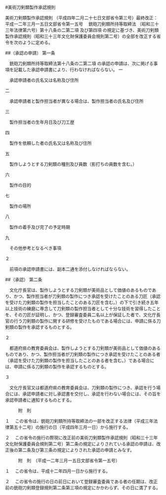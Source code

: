 #美術刀剣類製作承認規則



美術刀剣類製作承認規則
（平成四年二月二十七日文部省令第三号）最終改正：平成一二年三月一五日文部省令第一五号
　銃砲刀剣類所持等取締法
（昭和三十三年法律第六号）第十八条の二第二項
及び第四項
の規定に基づき、美術刀剣類製作承認規則（昭和三十三年文化財保護委員会規則第二号）の全部を改正する省令を次のように定める。

##（承認の申請）
第一条

　銃砲刀剣類所持等取締法第十八条の二第二項
の承認の申請は、次に掲げる事項を記載した承認申請書により、行わなければならない。
一

　承認申請者の氏名又は名称及び住所

二

　承認申請者と製作担当者が異なる場合は、製作担当者の氏名及び住所

三

　製作担当者の生年月日及び刀工歴

四

　製作を依頼した者の氏名又は名称及び住所

五

　製作しようとする刀剣類の種別及び員数（影打ちの員数を含む。）

六

　製作の目的

七

　製作の場所

八

　製作の着手及び完了の予定時期

九

　その他参考となるべき事項


２

　前項の承認申請書には、副本二通を添付しなければならない。



##（承認）
第二条

　文化庁長官は、製作しようとする刀剣類が美術品として価値のあるものであり、かつ、製作担当者が刀剣類の製作につき承認を受けたことのある刀匠（承認を受けた刀剣類の製作を担当したことのある刀匠を含む。）の下で引き続き五年以上技術の練磨に専念して刀剣類の製作担当者として十分な技術を習得したことを、その刀匠が証明し、かつ、登録審査委員二名以上が保証した者で、文化庁長官の行う刀剣類の製作に関する研修を受けたものである場合には、申請に係る刀剣類の製作を承認するものとする。

２

　都道府県の教育委員会は、製作しようとする刀剣類が美術品として価値のあるものであり、かつ、製作担当者が刀剣類の製作につき承認を受けたことのある者（承認を受けた刀剣類の製作を担当したことのある者を含む。）である場合には、申請に係る刀剣類の製作を承認するものとする。

３

　文化庁長官又は都道府県の教育委員会は、刀剣類の製作につき、承認を行う場合には、承認申請者に対し承認書を交付し、承認を行わない場合には、その旨を承認申請者に通知するものとする。




　　　附　則

１
　この省令は、銃砲刀剣類所持等取締法の一部を改正する法律（平成三年法律第五十二号）の施行の日（平成四年三月一日）から施行する。

２
　この省令の施行の際現に改正前の美術刀剣類製作承認規則（昭和三十三年文化財保護委員会規則第二号）第二条の規定によりされている承認の申請は、改正後の第二条及び第三条の規定によりされた承認の申請とみなす。


　　　附　則　（平成一二年三月一五日文部省令第一五号）

１
　この省令は、平成十二年四月一日から施行する。

２
　この省令の施行の日の前日において登録審査委員である者の任期は、改正前の銃砲刀剣類登録規則第二条第三項の規定にかかわらず、その日に満了する。





